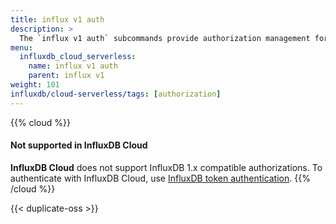 ```yaml
---
title: influx v1 auth
description: >
  The `influx v1 auth` subcommands provide authorization management for the InfluxDB 1.x compatibility API.
menu:
  influxdb_cloud_serverless:
    name: influx v1 auth
    parent: influx v1
weight: 101
influxdb/cloud-serverless/tags: [authorization]
---
```


{{% cloud %}}
#### Not supported in InfluxDB Cloud
**InfluxDB Cloud** does not support InfluxDB 1.x compatible authorizations.
To authenticate with InfluxDB Cloud, use [InfluxDB token authentication](/influxdb/cloud/security/tokens/).
{{% /cloud %}}

{{< duplicate-oss >}}
